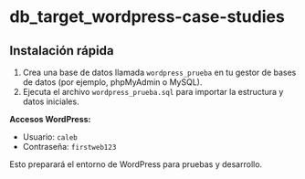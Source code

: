 # db_target_wordpress-case-studies

## Instalación rápida

1. Crea una base de datos llamada `wordpress_prueba` en tu gestor de bases de datos (por ejemplo, phpMyAdmin o MySQL).
2. Ejecuta el archivo `wordpress_prueba.sql` para importar la estructura y datos iniciales.

**Accesos WordPress:**
- Usuario: `caleb`
- Contraseña: `firstweb123`

Esto preparará el entorno de WordPress para pruebas y desarrollo.
